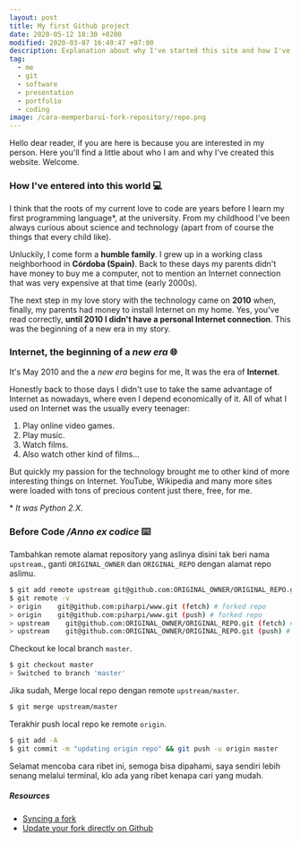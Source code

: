 ```yaml
---
layout: post
title: My first Github project
date: 2020-05-12 18:30 +0200
modified: 2020-03-07 16:49:47 +07:00
description: Explanation about why I've started this site and how I've reached this point.
tag:
  - me
  - git
  - software
  - presentation
  - portfolio
  - coding
image: /cara-memperbarui-fork-repository/repo.png
---
```


Hello dear reader, if you are here is because you are interested in my person. Here you'll find a little about who I am and why I've created this website. Welcome.



### How I've entered into this world 💻

I think that the roots of my current love to code are years before I learn my first programming language*, at the university. From my childhood I've been always curious about science and technology (apart from of course the things that every child like). 

Unluckily, I come form a **humble family**. I grew up in a working class neighborhood in **Córdoba (Spain)**. Back to these days my parents didn't have money to buy me a computer, not to mention an Internet connection that was very expensive at that time (early 2000s).

The next step in my love story with the technology came on **2010** when, finally, my parents had money to install Internet on my home. Yes, you've read correctly, **until 2010 I didn't have a personal Internet connection**. This was the beginning of a new era in my story.

### Internet, the beginning of a *new era* 🌐

It's May 2010 and the a *new era* begins for me, It was the era of **Internet**.

Honestly back to those days I didn't use to take the same advantage of Internet as nowadays, where even I depend economically of it. All of what I used on Internet was the usually every teenager:
1. Play online video games.
1. Play music.
1. Watch films.
1. Also watch other kind of films...

But quickly my passion for the technology brought me to other kind of more interesting things on Internet. YouTube, Wikipedia and many more sites were loaded with tons of precious content just there, free, for me.

\* _It was Python 2.X._

### Before Code */Anno ex codice* ⌨️

Tambahkan remote alamat repository yang aslinya disini tak beri nama `upstream`., ganti `ORIGINAL_OWNER` dan `ORIGINAL_REPO` dengan alamat repo aslimu.

```bash
$ git add remote upstream git@github.com:ORIGINAL_OWNER/ORIGINAL_REPO.git
$ git remote -v
> origin    git@github.com:piharpi/www.git (fetch) # forked repo
> origin    git@github.com:piharpi/www.git (push) # forked repo
> upstream    git@github.com:ORIGINAL_OWNER/ORIGINAL_REPO.git (fetch) # upstream repo / original repo
> upstream    git@github.com:ORIGINAL_OWNER/ORIGINAL_REPO.git (push) # upstream repo / original repov
```

Checkout ke local branch `master`.

```bash
$ git checkout master
> Switched to branch 'master'
```

Jika sudah, Merge local repo dengan remote `upstream/master`.

```bash
$ git merge upstream/master
```

Terakhir push local repo ke remote `origin`.

```bash
$ git add -A
$ git commit -m "updating origin repo" && git push -u origin master
```

Selamat mencoba cara ribet ini, semoga bisa dipahami, saya sendiri lebih senang melalui terminal, klo ada yang ribet kenapa cari yang mudah.

##### Resources

- [Syncing a fork](https://help.github.com/en/github/collaborating-with-issues-and-pull-requests/syncing-a-fork)
- [Update your fork directly on Github](https://rick.cogley.info/post/update-your-forked-repository-directly-on-github/#top)
